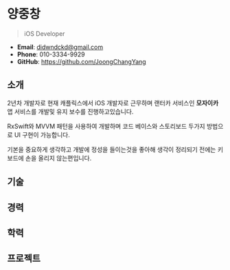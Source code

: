 # 양중창

> iOS Developer

- **Email**: didwndckd@gmail.com
- **Phone**: 010-3334-9929
- **GitHub**: https://github.com/JoongChangYang

## 소개

2년차 개발자로 현재 캐플릭스에서 iOS 개발자로 근무하며 랜터카 서비스인 **모자이카**앱 서비스를 개발및 유지 보수를 진행하고있습니다.

RxSwift와 MVVM 패턴을 사용하여 개발하며 코드 베이스와 스토리보드 두가지 방법으로 UI 구현이 가능합니다.

기본을 중요하게 생각하고 개발에 정성을 들이는것을 좋아해 생각이 정리되기 전에는 키보드에 손을 올리지 않는편입니다.

## 기술

## 경력

## 학력

## 프로젝트
